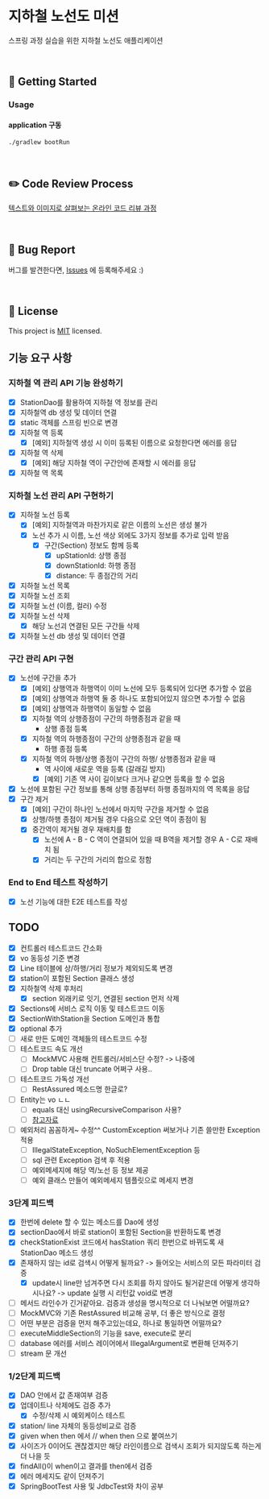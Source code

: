# 지하철 노선도 미션

스프링 과정 실습을 위한 지하철 노선도 애플리케이션

<br>

## 🚀 Getting Started

### Usage

#### application 구동

```
./gradlew bootRun
```

<br>

## ✏️ Code Review Process

[텍스트와 이미지로 살펴보는 온라인 코드 리뷰 과정](https://github.com/next-step/nextstep-docs/tree/master/codereview)

<br>

## 🐞 Bug Report

버그를 발견한다면, [Issues](https://github.com/woowacourse/atdd-subway-map/issues) 에 등록해주세요 :)

<br>

## 📝 License

This project is [MIT](https://github.com/woowacourse/atdd-subway-map/blob/master/LICENSE) licensed.

## 기능 요구 사항

### 지하철 역 관리 API 기능 완성하기

- [x] StationDao를 활용하여 지하철 역 정보를 관리
- [x] 지하철역 db 생성 및 데이터 연결
- [x] static 객체를 스프링 빈으로 변경
- [x] 지하철 역 등록
    - [x] [예외] 지하철역 생성 시 이미 등록된 이름으로 요청한다면 에러를 응답
- [x] 지하철 역 삭제
    - [x] [예외] 해당 지하철 역이 구간안에 존재할 시 에러를 응답
- [x] 지하철 역 목록

### 지하철 노선 관리 API 구현하기

- [x] 지하철 노선 등록
    - [x] [예외] 지하철역과 마찬가지로 같은 이름의 노선은 생성 불가
    - [x] 노선 추가 시 이름, 노선 색상 외에도 3가지 정보를 추가로 입력 받음
        - [x] 구간(Section) 정보도 함께 등록
            - [x] upStationId: 상행 종점
            - [x] downStationId: 하행 종점
            - [x] distance: 두 종점간의 거리
- [x] 지하철 노선 목록
- [x] 지하철 노선 조회
- [x] 지하철 노선 (이름, 컬러) 수정
- [x] 지하철 노선 삭제
    - [x] 해당 노선괴 연결된 모든 구간들 삭제
- [x] 지하철 노선 db 생성 및 데이터 연결

### 구간 관리 API 구현

- [x] 노선에 구간을 추가
    - [x] [예외] 상행역과 하행역이 이미 노선에 모두 등록되어 있다면 추가할 수 없음
    - [x] [예외] 상행역과 하행역 둘 중 하나도 포함되어있지 않으면 추가할 수 없음
    - [x] [예외] 상행역과 하행역이 동일할 수 없음
    - [x] 지하철 역의 상행종점이 구간의 하행종점과 같을 때
        - 상행 종점 등록
    - [x] 지하철 역의 하행종점이 구간의 상행종점과 같을 때
        - 하행 종점 등록
    - [x] 지하철 역의 하행/상행 종점이 구간의 하행/ 상행종점과 같을 때
        - 역 사이에 새로운 역을 등록 (갈래길 방지)
        - [x] [예외] 기존 역 사이 길이보다 크거나 같으면 등록을 할 수 없음
- [x] 노선에 포함된 구간 정보를 통해 상행 종점부터 하행 종점까지의 역 목록을 응답
- [x] 구간 제거
    - [x] [예외] 구간이 하나인 노선에서 마지막 구간을 제거할 수 없음
    - [x] 상행/하행 종점이 제거될 경우 다음으로 오던 역이 종점이 됨
    - [x] 중간역이 제거될 경우 재배치를 함
        - [x] 노선에 A - B - C 역이 연결되어 있을 때 B역을 제거할 경우 A - C로 재배치 됨
        - [x] 거리는 두 구간의 거리의 합으로 정함

### End to End 테스트 작성하기

- [x] 노선 기능에 대한 E2E 테스트를 작성

## TODO

- [x] 컨트롤러 테스트코드 간소화
- [x] vo 동등성 기준 변경
- [x] Line 테이블에 상/하행/거리 정보가 제외되도록 변경
- [x] station이 포함된 Section 클래스 생성
- [x] 지하철역 삭제 후처리
    - [x] section 외래키로 잇기, 연결된 section 먼저 삭제
- [x] Sections에 서비스 로직 이동 및 테스트코드 이동
- [x] SectionWithStation을 Section 도메인과 통합
- [x] optional 추가
- [ ] 새로 만든 도메인 객체들의 테스트코드 수정
- [ ] 테스트코드 속도 개선
    - [ ] MockMVC 사용해 컨트롤러/서비스단 수정? -> 나중에
    - [ ] Drop table 대신 truncate 어쩌구 사용..
- [ ] 테스트코드 가독성 개선
    - [ ] RestAssured 메소드명 한글로?
- [ ] Entity는 vo ㄴㄴ
    - [ ] equals 대신 usingRecursiveComparison 사용?
    - [ ] [참고자료](https://prolog.techcourse.co.kr/studylogs/2352)
- [ ] 예외처리 꼼꼼하게~ 수정^^ CustomException 써보거나 기존 쓸만한 Exception 적용
    - [ ] IllegalStateException, NoSuchElementException 등
    - [ ] sql 관련 Exception 검색 후 적용
    - [ ] 예외메세지에 해당 역/노선 등 정보 제공
    - [ ] 예외 클래스 만들어 예외메세지 템플릿으로 메세지 변경

### 3단계 피드백

- [x] 한번에 delete 할 수 있는 메소드를 Dao에 생성
- [x] sectionDao에서 바로 station이 포함된 Section을 반환하도록 변경
- [x] checkStationExist 코드에서 hasStation 쿼리 한번으로 바뀌도록 새 StationDao 메소드 생성
- [x] 존재하지 않는 id로 검색시 어떻게 될까요? -> 들어오는 서비스의 모든 파라미터 검증
  - [x] update시 line만 넘겨주면 다시 조회를 하지 않아도 될거같은데 어떻게 생각하시나요? -> update 실행 시 리턴값 void로 변경
- [ ] 메서드 라인수가 긴거같아요. 검증과 생성을 명시적으로 더 나눠보면 어떨까요?
- [ ] MockMVC와 기존 RestAssured 비교해 공부, 더 좋은 방식으로 결정
- [ ] 어떤 부분은 검증을 먼저 해주고있는데요, 하나로 통일하면 어떨까요?
- [ ] executeMiddleSection의 기능을 save, execute로 분리
- [ ] database 에러를 서비스 레이어에서 IllegalArgument로 변환해 던져주기
- [ ] stream 문 개선

### 1/2단계 피드백

- [x] DAO 안에서 값 존재여부 검증
- [x] 업데이트나 삭제에도 검증 추가
    - [x] 수정/삭제 시 예외케이스 테스트
- [x] station/ line 자체의 동등성비교로 검증
- [x] given when then 에서 // when then 으로 붙여쓰기
- [x] 사이즈가 0이어도 괜찮겠지만 해당 라인이름으로 검색시 조회가 되지않도록 하는게 더 나을 듯
- [x] findAll()이 when이고 결과를 then에서 검증
- [x] 에러 메세지도 같이 던져주기
- [x] SpringBootTest 사용 및 JdbcTest와 차이 공부
